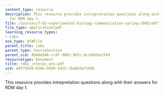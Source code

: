 ```yaml
---
content_type: resource
description: This resource provides intrepretation questions along with their answers
  for RDM day 1.
file: /courses/7-02-experimental-biology-communication-spring-2005/e8f75bd9610eb9302d25cba863af189b_rdm1_interps_ans.pdf
file_type: application/pdf
learning_resource_types:
- Labs
ocw_type: OCWFile
parent_title: Labs
parent_type: CourseSection
parent_uid: 8b88dd46-cc8f-9062-9d7c-8cc6b91e2f49
resourcetype: Document
title: rdm1_interps_ans.pdf
uid: e8f75bd9-610e-b930-2d25-cba863af189b
---
```

This resource provides intrepretation questions along with their answers for RDM day 1.

